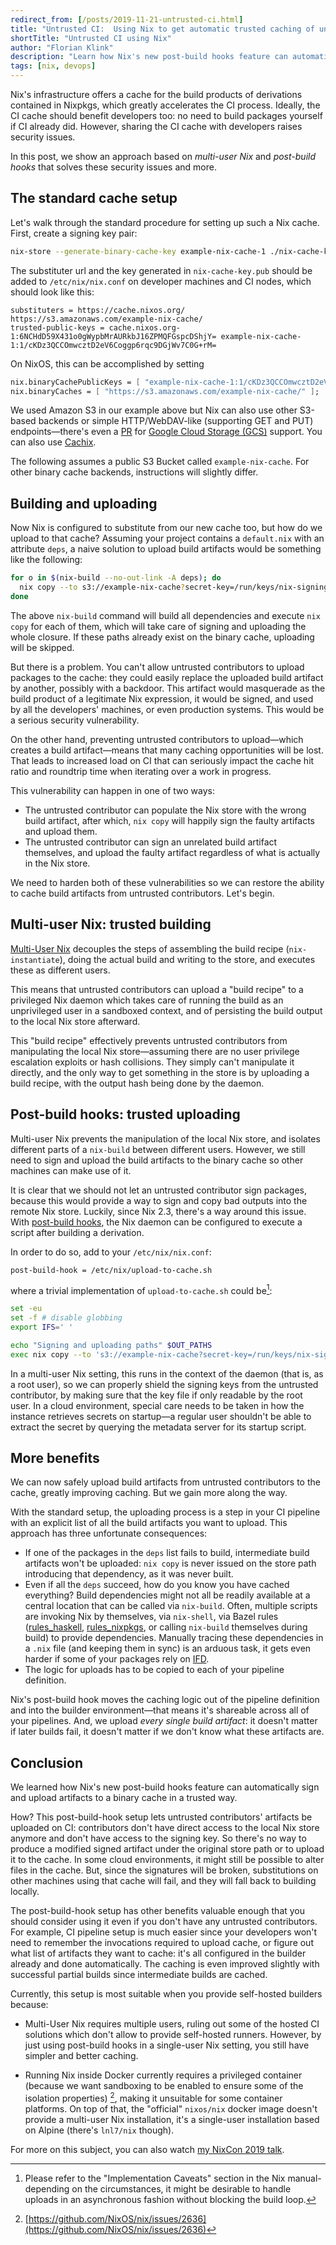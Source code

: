 ```yaml
---
redirect_from: [/posts/2019-11-21-untrusted-ci.html]
title: "Untrusted CI:  Using Nix to get automatic trusted caching of untrusted builds"
shortTitle: "Untrusted CI using Nix"
author: "Florian Klink"
description: "Learn how Nix's new post-build hooks feature can automatically sign and upload artifacts to a binary cache in a trusted way."
tags: [nix, devops]
---
```


[rules_haskell]: https://github.com/tweag/rules_haskell/#readme
[rules_nixpkgs]: https://github.com/tweag/rules_nixpkgs/#readme
[post-build-hooks]: https://nixos.org/nix/manual/#chap-post-build-hook
[multi-user-nix]: https://nixos.org/nix/manual/#ssec-multi-user

[^1]: Please refer to the "Implementation Caveats" section in the Nix manual-depending on the circumstances, it might be desirable to handle uploads in an asynchronous fashion without blocking the build loop.
[^2]: [https://github.com/NixOS/nix/issues/2636](https://github.com/NixOS/nix/issues/2636)

Nix's infrastructure offers a cache for the build products of
derivations contained in Nixpkgs, which greatly accelerates the CI
process. Ideally, the CI cache should benefit developers too: no
need to build packages yourself if CI already did. However, sharing
the CI cache with developers raises security issues.

In this post, we show an approach based on _multi-user Nix_ and
_post-build hooks_ that solves these security issues and more.

## The standard cache setup

Let's walk through the standard procedure for setting up such a Nix cache.
First, create a signing key pair:

```bash
nix-store --generate-binary-cache-key example-nix-cache-1 ./nix-cache-key.sec ./nix-cache-key.pub
```

The substituter url and the key generated in `nix-cache-key.pub` should be
added to `/etc/nix/nix.conf` on developer machines and CI nodes, which should
look like this:

```
substituters = https://cache.nixos.org/ https://s3.amazonaws.com/example-nix-cache/
trusted-public-keys = cache.nixos.org-1:6NCHdD59X431o0gWypbMrAURkbJ16ZPMQFGspcDShjY= example-nix-cache-1:1/cKDz3QCCOmwcztD2eV6Coggp6rqc9DGjWv7C0G+rM=
```

On NixOS, this can be accomplished by setting

```nix
nix.binaryCachePublicKeys = [ "example-nix-cache-1:1/cKDz3QCCOmwcztD2eV6Coggp6rqc9DGjWv7C0G+rM=" ];
nix.binaryCaches = [ "https://s3.amazonaws.com/example-nix-cache/" ];
```

We used Amazon S3 in our example above but Nix can also use other S3-based backends or simple
HTTP/WebDAV-like (supporting GET and PUT) endpoints—there's even a
[PR](https://github.com/NixOS/nix/pull/3021) for [Google Cloud Storage (GCS)](https://cloud.google.com/storage/) support. You can
also use [Cachix](https://cachix.org/).

The following assumes a public S3 Bucket called `example-nix-cache`.
For other binary cache backends, instructions will slightly differ.

## Building and uploading

Now Nix is configured to substitute from our new cache too, but how do we
upload to that cache? Assuming your project contains a `default.nix` with an
attribute `deps`, a naive solution to upload build artifacts would be something
like the following:

```bash
for o in $(nix-build --no-out-link -A deps); do
  nix copy --to s3://example-nix-cache?secret-key=/run/keys/nix-signing-key $o
done
```

The above `nix-build` command will build all dependencies and
execute `nix copy` for each of them, which will take care of signing and
uploading the whole closure. If these paths already exist on the binary cache,
uploading will be skipped.

But there is a problem. You can't allow untrusted contributors to upload
packages to the cache: they could easily replace the uploaded build
artifact by another, possibly with a backdoor. This artifact would
masquerade as the build product of a legitimate Nix expression, it would
be signed, and used by all the developers' machines, or even
production systems. This would be a serious security vulnerability.

On the other hand, preventing untrusted contributors to upload—which creates a build artifact—means that many caching opportunities will be lost. That
leads to increased load on CI that can seriously impact the
cache hit ratio and roundtrip time when iterating over a work in
progress.

This vulnerability can happen in one of two ways:

- The untrusted contributor can populate the Nix store with the wrong build
  artifact, after which, `nix copy` will happily sign the faulty
  artifacts and upload them.
- The untrusted contributor can sign an unrelated build artifact themselves,
  and upload the faulty artifact regardless of what is actually in the
  Nix store.

We need to harden both of these vulnerabilities so we can restore the ability
to cache build artifacts from untrusted contributors. Let's begin.

## Multi-user Nix: trusted building

[Multi-User Nix][multi-user-nix] decouples the steps of assembling the build
recipe (`nix-instantiate`), doing the actual build and writing to the store,
and executes these as different users.

This means that untrusted contributors can upload a "build recipe" to a privileged Nix
daemon which takes care of running the build as an unprivileged user in a
sandboxed context, and of persisting the build output to the local Nix store
afterward.

This "build recipe" effectively prevents untrusted contributors from manipulating the local Nix store—assuming there are no user privilege escalation exploits or hash collisions. They
simply can't manipulate it directly, and the only way to get something in the
store is by uploading a build recipe, with the output hash being done by the
daemon.

## Post-build hooks: trusted uploading

Multi-user Nix prevents the manipulation of the local Nix store, and isolates
different parts of a `nix-build` between different users. However, we still
need to sign and upload the build artifacts to the binary cache so other
machines can make use of it.

It is clear that we should not let an untrusted contributor sign packages, because
this would provide a way to sign and copy bad outputs into the remote Nix
store. Luckily, since Nix 2.3, there's a way around this issue. With
[post-build hooks][post-build-hooks], the Nix daemon can be configured to
execute a script after building a derivation.

In order to do so, add to your `/etc/nix/nix.conf`:

```
post-build-hook = /etc/nix/upload-to-cache.sh
```

where a trivial implementation of `upload-to-cache.sh` could be[^1]:

```bash
set -eu
set -f # disable globbing
export IFS=' '

echo "Signing and uploading paths" $OUT_PATHS
exec nix copy --to 's3://example-nix-cache?secret-key=/run/keys/nix-signing-key' $OUT_PATHS
```

In a multi-user Nix setting, this runs in the context of the daemon
(that is, as a
root user), so we can properly shield the signing keys from the untrusted contributor,
by making sure that the key file if only readable by the root user. In a cloud
environment, special care needs to be taken in how the instance retrieves
secrets on startup—a regular user shouldn't be able to extract the secret by
querying the metadata server for its startup script.

## More benefits

We can now safely upload build artifacts from untrusted contributors to the
cache, greatly improving caching. But we gain more along the way.

With the standard setup, the uploading process is a step in your CI
pipeline with an explicit list of all the build artifacts you want
to upload. This approach has three unfortunate consequences:

- If one of the packages in the `deps` list fails to build,
  intermediate build artifacts won't be uploaded: `nix copy` is never
  issued on the store path introducing that dependency, as it was
  never built.
- Even if all the `deps` succeed, how do you know you have cached
  everything? Build dependencies might not all be readily available at
  a central location that can be called via `nix-build`. Often,
  multiple scripts are invoking Nix by themselves, via `nix-shell`,
  via Bazel rules ([rules_haskell][rules_haskell],
  [rules_nixpkgs][rules_nixpkgs], or calling `nix-build` themselves
  during build) to provide dependencies. Manually tracing these
  dependencies in a `.nix` file (and keeping them in sync) is an arduous task,
  it gets even harder if some of your packages rely on
  [IFD](https://nixos.wiki/wiki/Import_From_Derivation).
- The logic for uploads has to be copied to each of your pipeline
  definition.

Nix's post-build hook moves the caching logic out of the
pipeline definition and into the builder environment—that means it's
shareable across all of your pipelines. And, we upload _every single build
artifact_: it doesn't matter if later builds fail, it doesn't matter
if we don't know what these artifacts are.

## Conclusion

We learned how Nix's new post-build hooks feature can automatically sign and upload artifacts to a binary cache in a trusted way.

How? This post-build-hook setup lets untrusted contributors' artifacts be
uploaded on CI: contributors don't have direct access to the local Nix
store anymore and don't have access to the signing key. So there's no
way to produce a modified signed artifact under the original store
path or to upload it to the cache. In some cloud environments, it might
still be possible to alter files in the cache. But, since the signatures
will be broken, substitutions on other machines using that cache will
fail, and they will fall back to building locally.

The post-build-hook setup has other benefits valuable
enough that you should consider using it even if you don't have any untrusted
contributors. For example, CI pipeline setup is much easier since your developers won't need
to remember the invocations required to upload cache, or figure out
what list of artifacts they want to cache: it's all configured in the
builder already and done automatically. The caching is even improved slightly with successful partial builds since intermediate builds are
cached.

Currently, this setup is most suitable when you provide self-hosted
builders because:

- Multi-User Nix requires multiple users, ruling out some of the hosted CI
  solutions which don't allow to provide self-hosted runners. However, by just using
  post-build hooks in a single-user Nix setting, you still have
  simpler and better caching.

- Running Nix inside Docker currently requires a privileged container (because
  we want sandboxing to be enabled to ensure some of the isolation properties)
  [^2], making it unsuitable for some container platforms. On top of that,
  the "official" `nixos/nix` docker image doesn't provide a multi-user Nix
  installation, it's a single-user installation based on Alpine (there's
  `lnl7/nix` though).

For more on this subject, you can also watch [my NixCon 2019 talk](https://www.youtube.com/watch?v=NB8YHWc7dLk).
